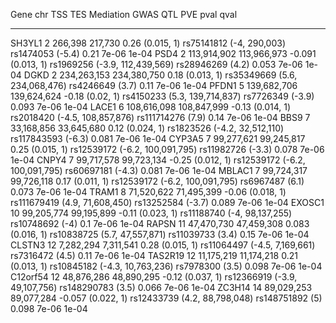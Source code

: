 

   Gene     chr       TSS           TES           Mediation                    GWAS                       QTL            PVE    pval    qval  
---------- ----- ------------- ------------- ------------------- -------------------------------- -------------------- ------- ------- -------
  SH3YL1     2      266,398       217,730      0.26 (0.015, 1)     rs75141812 (-4,     290,003)     rs1474053 (-5.4)    0.21    7e-06   1e-04 
   PSD4      2    113,914,902   113,966,973   -0.091 (0.013, 1)   rs1969256 (-3.9, 112,439,569)     rs28946269 (4.2)    0.053   7e-06   1e-04 
   DGKD      2    234,263,153   234,380,750    0.18 (0.013, 1)    rs35349669 (5.6, 234,068,476)     rs4246649 (3.7)     0.11    7e-06   1e-04 
  PFDN1      5    139,682,706   139,624,624    -0.18 (0.02, 1)     rs4150233 (5.3, 139,714,837)     rs7726349 (-3.9)    0.093   7e-06   1e-04 
  LACE1      6    108,616,098   108,847,999   -0.13 (0.014, 1)    rs2018420 (-4.5, 108,857,876)    rs111714276 (7.9)    0.14    7e-06   1e-04 
   BBS9      7    33,168,856    33,645,680     0.12 (0.024, 1)    rs1823526 (-4.2,  32,512,110)    rs117843593 (-6.3)   0.081   7e-06   1e-04 
  CYP3A5     7    99,277,621    99,245,817     0.25 (0.015, 1)    rs12539172 (-6.2, 100,091,795)   rs11982726 (-3.3)    0.078   7e-06   1e-04 
  CNPY4      7    99,717,578    99,723,134    -0.25 (0.012, 1)    rs12539172 (-6.2, 100,091,795)   rs60697181 (-4.3)    0.081   7e-06   1e-04 
  MBLAC1     7    99,724,317    99,726,118     0.17 (0.011, 1)    rs12539172 (-6.2, 100,091,795)    rs6967487 (6.1)     0.073   7e-06   1e-04 
  TRAM1      8    71,520,622    71,495,399    -0.06 (0.018, 1)    rs111679419 (4.9,  71,608,450)   rs13252584 (-3.7)    0.089   7e-06   1e-04 
  EXOSC1    10    99,205,774    99,195,899    -0.11 (0.023, 1)     rs11188740 (-4,  98,137,255)     rs10748692 (-4)      0.1    7e-06   1e-04 
  RAPSN     11    47,470,730    47,459,308    0.083 (0.016, 1)    rs10838725 (5.7,  47,557,871)     rs11039733 (3.4)    0.15    7e-06   1e-04 
  CLSTN3    12     7,282,294     7,311,541     0.28 (0.015, 1)    rs11064497 (-4.5,   7,169,661)    rs7316472 (4.5)     0.11    7e-06   1e-04 
 TAS2R19    12    11,175,219    11,174,218     0.21 (0.013, 1)    rs10845182 (-4.3,  10,763,236)    rs7978300 (3.5)     0.098   7e-06   1e-04 
 C12orf54   12    48,876,286    48,890,295    -0.12 (0.037, 1)    rs12366919 (-3.9,  49,107,756)   rs148290783 (3.5)    0.066   7e-06   1e-04 
  ZC3H14    14    89,029,253    89,077,284    -0.057 (0.022, 1)   rs12433739 (4.2,  88,798,048)     rs148751892 (5)     0.098   7e-06   1e-04 

